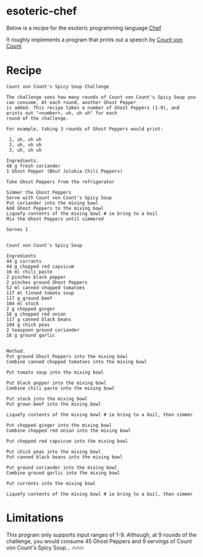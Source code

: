 # esoteric-chef


Below is a recipe for the esoteric programming language [Chef](http://www.dangermouse.net/esoteric/chef.html)

It roughly implements a program that prints out a speech by [Count von Count](https://en.wikipedia.org/wiki/Count_von_Count)

# Recipe

```
Count von Count's Spicy Soup Challenge

The challenge sees how many rounds of Count von Count's Spicy Soup you can consume, At each round, another Ghost Pepper
is added. This recipe takes a number of Ghost Peppers (1-9), and prints out "<number>, uh, uh uh" for each
round of the challenge.

For example, taking 3 rounds of Ghost Peppers would print:

 1, uh, uh uh
 2, uh, uh uh
 3, uh, uh uh

Ingredients.
48 g fresh coriander
1 Ghost Pepper (Bhut Jolokia Chili Peppers)

Take Ghost Peppers from the refrigerator

Simmer the Ghost Peppers
Serve with Count von Count's Spicy Soup
Put coriander into the mixing bowl
Add Ghost Peppers to the mixing bowl
Liquefy contents of the mixing bowl # ie bring to a boil
Mix the Ghost Peppers until simmered

Serves 1


Count von Count's Spicy Soup

Ingredients
44 g currants
44 g chopped red capsicum
16 ml chili paste
2 pinches black pepper
2 pinches ground Ghost Peppers
52 ml canned chopped tomatoes
117 ml tinned tomato soup
117 g ground beef
104 ml stock
2 g chopped ginger
16 g chopped red onion
117 g canned black beans
104 g chick peas
2 teaspoon ground coriander
16 g ground garlic


Method.
Put ground Ghost Peppers into the mixing bowl
Combine canned chopped tomatoes into the mixing bowl

Put tomato soup into the mixing bowl

Put black pepper into the mixing bowl
Combine chili paste into the mixing bowl

Put stock into the mixing bowl
Put grown beef into the mixing bowl

Liquefy contents of the mixing bowl # ie bring to a boil, then simmer

Put chopped ginger into the mixing bowl
Combine chopped red onion into the mixing bowl

Put chopped red capsicum into the mixing bowl

Put chick peas into the mixing bowl
Put canned black beans into the mixing bowl

Put ground coriander into the mixing bowl
Combine ground garlic into the mixing bowl

Put currents into the mixing bowl

Liquefy contents of the mixing bowl # ie bring to a boil, then simmer
```

# Limitations
This program only supports input ranges of 1-9.  Although, at 9 rounds of the challenge, you would consume 45 Ghost Peppers and 9 servings of Count von Count's Spicy Soup... :fire::fire::fire:
